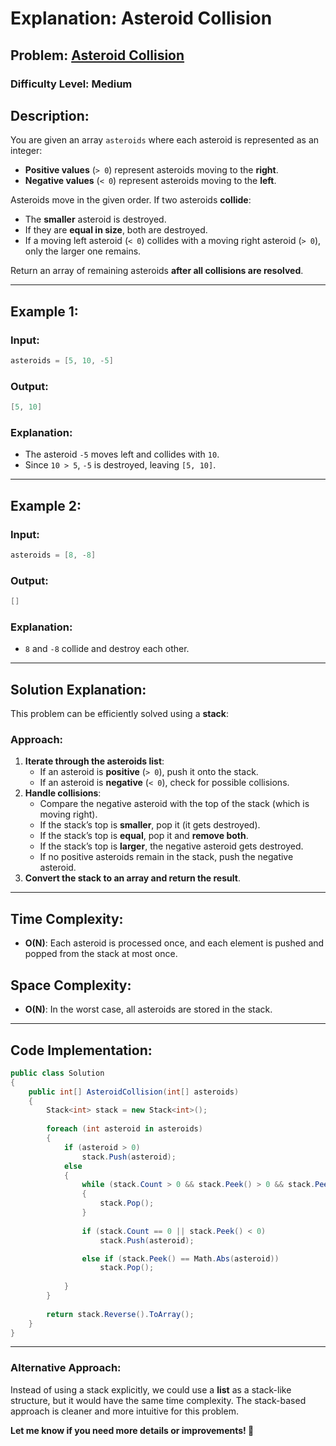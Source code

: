 # **Explanation: Asteroid Collision**

## **Problem:** [Asteroid Collision](https://leetcode.com/problems/asteroid-collision/)

### **Difficulty Level: Medium**

## **Description:**
You are given an array `asteroids` where each asteroid is represented as an integer:
- **Positive values** (`> 0`) represent asteroids moving to the **right**.
- **Negative values** (`< 0`) represent asteroids moving to the **left**.

Asteroids move in the given order. If two asteroids **collide**:
- The **smaller** asteroid is destroyed.
- If they are **equal in size**, both are destroyed.
- If a moving left asteroid (`< 0`) collides with a moving right asteroid (`> 0`), only the larger one remains.

Return an array of remaining asteroids **after all collisions are resolved**.

---

## **Example 1:**
### **Input:**
```csharp
asteroids = [5, 10, -5]
```
### **Output:**
```csharp
[5, 10]
```
### **Explanation:**
- The asteroid `-5` moves left and collides with `10`.
- Since `10 > 5`, `-5` is destroyed, leaving `[5, 10]`.

---

## **Example 2:**
### **Input:**
```csharp
asteroids = [8, -8]
```
### **Output:**
```csharp
[]
```
### **Explanation:**
- `8` and `-8` collide and destroy each other.

---

## **Solution Explanation:**
This problem can be efficiently solved using a **stack**:

### **Approach:**
1. **Iterate through the asteroids list**:
   - If an asteroid is **positive** (`> 0`), push it onto the stack.
   - If an asteroid is **negative** (`< 0`), check for possible collisions.
2. **Handle collisions**:
   - Compare the negative asteroid with the top of the stack (which is moving right).
   - If the stack’s top is **smaller**, pop it (it gets destroyed).
   - If the stack’s top is **equal**, pop it and **remove both**.
   - If the stack’s top is **larger**, the negative asteroid gets destroyed.
   - If no positive asteroids remain in the stack, push the negative asteroid.
3. **Convert the stack to an array and return the result**.

---

## **Time Complexity:**
- **O(N)**: Each asteroid is processed once, and each element is pushed and popped from the stack at most once.

## **Space Complexity:**
- **O(N)**: In the worst case, all asteroids are stored in the stack.

---

## **Code Implementation:**
```csharp
public class Solution 
{
    public int[] AsteroidCollision(int[] asteroids) 
    {
        Stack<int> stack = new Stack<int>();
    
        foreach (int asteroid in asteroids) 
        {
            if (asteroid > 0) 
                stack.Push(asteroid);
            else 
            {  
                while (stack.Count > 0 && stack.Peek() > 0 && stack.Peek() < Math.Abs(asteroid)) 
                {
                    stack.Pop();
                }
                
                if (stack.Count == 0 || stack.Peek() < 0) 
                    stack.Push(asteroid);

                else if (stack.Peek() == Math.Abs(asteroid)) 
                    stack.Pop();
               
            }
        }
        
        return stack.Reverse().ToArray();
    }
}
```

---

### **Alternative Approach:**
Instead of using a stack explicitly, we could use a **list** as a stack-like structure, but it would have the same time complexity. The stack-based approach is cleaner and more intuitive for this problem.

**Let me know if you need more details or improvements! 🚀**


